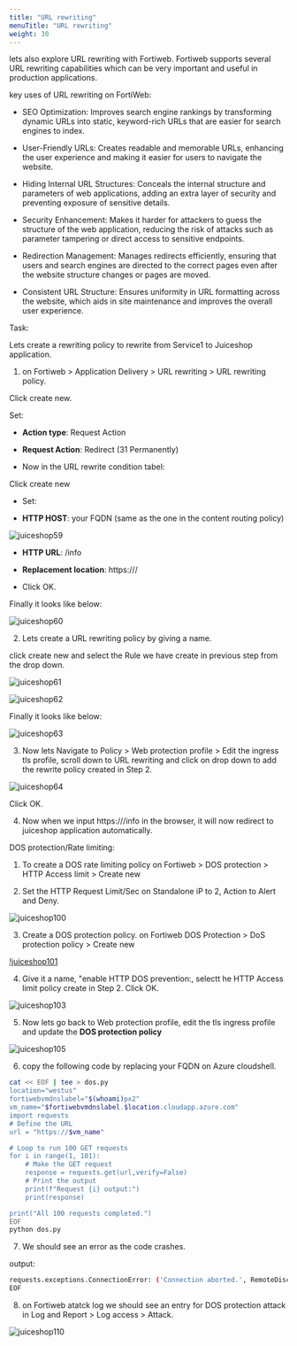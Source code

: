 ```yaml
---
title: "URL rewriting"
menuTitle: "URL rewriting"
weight: 30
---
```



lets also explore URL rewriting with Fortiweb. Fortiweb supports several URL rewriting capabilities which can be very important and useful in production applications.

key uses of URL rewriting on FortiWeb:

- SEO Optimization: Improves search engine rankings by transforming dynamic URLs into static, keyword-rich URLs that are easier for search engines to index.

- User-Friendly URLs: Creates readable and memorable URLs, enhancing the user experience and making it easier for users to navigate the website.

- Hiding Internal URL Structures: Conceals the internal structure and parameters of web applications, adding an extra layer of security and preventing exposure of sensitive details.

- Security Enhancement: Makes it harder for attackers to guess the structure of the web application, reducing the risk of attacks such as parameter tampering or direct access to sensitive endpoints.

- Redirection Management: Manages redirects efficiently, ensuring that users and search engines are directed to the correct pages even after the website structure changes or pages are moved.

- Consistent URL Structure: Ensures uniformity in URL formatting across the website, which aids in site maintenance and improves the overall user experience.


Task:

Lets create a rewriting policy to rewrite from Service1 to Juiceshop application.

1. on Fortiweb > Application Delivery > URL rewriting > URL rewriting policy.

Click create new.

Set:

- **Action type**: Request Action
- **Request Action**: Redirect (31 Permanently)

- Now in the URL rewrite condition tabel:

Click create new

- Set:

- **HTTP HOST**: your FQDN (same as the one in the content routing policy)

![juiceshop59](../images/httphost.png)

- **HTTP URL**: /info

- **Replacement location**: https://<FQDN>/

- Click OK.

Finally it looks like below: 

![juiceshop60](../images/uclpr.png)

2. Lets create a URL rewriting policy by giving a name.

click create new and select the Rule we have create in previous step from the drop down. 

![juiceshop61](../images/rewrite.png)


![juiceshop62](../images/hostrewrite.png)

Finally it looks like below:

![juiceshop63](../images/finalpolicy.png)

3. Now lets Navigate to Policy > Web protection profile > Edit the ingress tls profile, scroll down to URL rewriting and click on drop down to add the rewrite policy created in Step 2.

![juiceshop64](../images/rewriteprofile.png)

Click OK.

4. Now when we input https://<FQDN>/info in the browser, it will now redirect to juiceshop application automatically. 


DOS protection/Rate limiting:

1. To create a DOS rate limiting policy on Fortiweb > DOS protection > HTTP Access limit > Create new

2. Set the HTTP Request Limit/Sec on Standalone iP to 2, Action to Alert and Deny.

![juiceshop100](../images/dos.png)

3. Create a DOS protection policy. on Fortiweb DOS Protection > DoS protection policy > Create new

[!juiceshop101](../images/dosp.png)


4. Give it a name, "enable HTTP DOS prevention:, selectt he HTTP Access limit policy create in Step 2. Click OK.

![juiceshop103](../images/dosp2.png)

5. Now lets go back to Web protection profile, edit the tls ingress profile and update the **DOS protection policy**

![juiceshop105](../images/dosprofile.png)

6. copy the following code by replacing your FQDN on Azure cloudshell.

```bash
cat << EOF | tee > dos.py
location="westus"
fortiwebvmdnslabel="$(whoami)px2"
vm_name="$fortiwebvmdnslabel.$location.cloudapp.azure.com"
import requests
# Define the URL
url = "https://$vm_name"

# Loop to run 100 GET requests
for i in range(1, 101):
    # Make the GET request
    response = requests.get(url,verify=False)
    # Print the output
    print(f"Request {i} output:")
    print(response)

print("All 100 requests completed.")
EOF
python dos.py
```

7. We should see an error as the code crashes. 

output: 

```bash
requests.exceptions.ConnectionError: ('Connection aborted.', RemoteDisconnected('Remote end closed connection without response'))
EOF
```

8. on Fortiweb atatck log we should see an entry for DOS protection attack in Log and Report > Log access > Attack.

![juiceshop110](../images/attack2.png)

